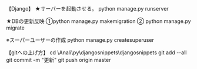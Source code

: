 【Django】
★サーバーを起動させる。
python manage.py runserver


★DBの更新反映
①python manage.py makemigration
② python manage.py migrate





※スーパーユーザーの作成
python manage.py createsuperuser


【gitへの上げ方】
cd \Anali\py\djangosnippets\djangosnippets
git add --all
git commit -m "更新"
git push origin master
